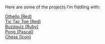 Here are some of the projects I'm fiddling with:

<a href="/othello">Othello (Red)</a>
<br>
<a href="/tictactoe">Tic Tac Toe (Red) </a>
<br>
<a href="/buzzquiz">Buzzquiz (Ruby) </a>
<br>
<a href="/pong">Pong (Pascal) </a>
<br>
<a href="/pong">Chess (Icon) </a>
